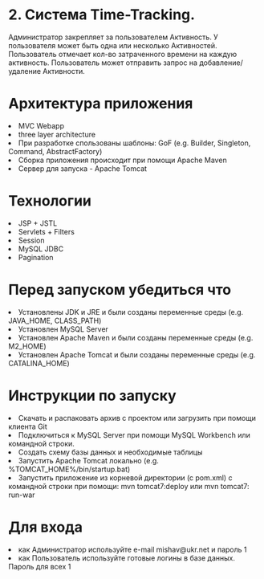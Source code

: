 # 2. Система Time-Tracking.

  Администратор закрепляет за пользователем
Активность. У пользователя может быть одна или несколько Активностей.
Пользователь отмечает кол-во затраченного времени на каждую активность.
Пользователь может отправить запрос на добавление/удаление
Активности.

# Архитектура приложения

<li>MVC Webapp
<li>three layer architecture
<li>При разработке спользованы шаблоны: GoF (e.g. Builder, Singleton, Command, AbstractFactory)
<li>Сборка приложения происходит при помощи Apache Maven
<li>Сервер для запуска - Apache Tomcat


# Технологии

<li>JSP + JSTL
<li>Servlets + Filters
<li>Session
<li>MySQL JDBC
<li>Pagination

# Перед запуском убедиться что

<li>Установлены JDK и JRE и были созданы переменные среды (e.g. JAVA_HOME, CLASS_PATH)
<li>Установлен MySQL Server 
<li>Установлен Apache Maven и были созданы переменные среды (e.g. M2_HOME)
<li>Установлен Apache Tomcat и были созданы переменные среды (e.g. CATALINA_HOME)

# Инструкции по запуску

<li>Скачать и распаковать архив с проектом или загрузить при помощи клиента Git
<li>Подключиться к MySQL Server при помощи MySQL Workbench или командной строки.
<li>Создать схему базы данных и необходимые таблицы
<li>Запустить Apache Tomcat локально (e.g. %TOMCAT_HOME%/bin/startup.bat)
<li>Запустить приложение из корневой директории (с pom.xml) с командной строки при помощи: mvn tomcat7:deploy или mvn tomcat7: run-war

# Для входа

<li>как Администратор используйте e-mail mishav@ukr.net и пароль 1
<li> как Пользователь используйте готовые логины в базе данных. Пароль для всех 1

